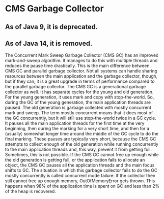 # CMS Garbage Collector

## As of Java 9, it is deprecated.

## As of Java 14, it is removed.

The Concurrent Mark Sweep Garbage Collector (CMS GC) has an improved mark-and-sweep algorithm. It manages to do this
with multiple threads and reduces the pause time drastically. This is the main difference between CMS GC and parallel
garbage collector.
Not all systems can handle sharing resources between the main application and the garbage collector, though, but if they
can, it is a great upgrade in terms of performance compared to the parallel garbage collector.
The CMS GC is a generational garbage collector as well. It has separate cycles for the young and old generation. For the
young generation, it uses mark and copy with stop-the-world. So, during the GC of the young generation, the main
application threads are paused.
The old generation is garbage collected with mostly concurrent mark and sweep. The term mostly concurrent means that it
does most of the GC concurrently, but it will still use stop-the-world twice in a GC cycle. It pauses all the main
application threads for the first time at the very beginning, then during the marking for a very short time, and then
for a (usually) somewhat longer time around the middle of the GC cycle to do the final marking.
These pauses are typically very short, because the CMS GC attempts to collect enough of the old generation while running
concurrently to the main application threads and, this way, prevent it from getting full. Sometimes, this is not
possible. If the CMS GC cannot free up enough while the old generation is getting full, or the application fails to
allocate an object, the CMS GC pauses all the application threads and the main focus shifts to GC. The situation in
which this garbage collector fails to do the GC mostly concurrently is called concurrent mode failure.
If the collector then still cannot free up enough memory, OutOfMemoryError gets thrown. This happens when 98% of the
application time is spent on GC and less than 2% of the heap is recovered.
